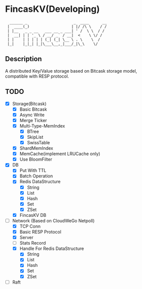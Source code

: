 # FincasKV(Developing)

```text
  ______ _                     _  ____      __
 |  ____(_)                   | |/ /\ \    / /
 | |__   _ _ __   ___ __ _ ___| ' /  \ \  / / 
 |  __| | | '_ \ / __/ _` / __|  <    \ \/ /  
 | |    | | | | | (_| (_| \__ \ . \    \  /   
 |_|    |_|_| |_|\___\__,_|___/_|\_\    \/
```

## Description

A distributed Key/Value storage based on Bitcask storage model, compatible with RESP protocol.

## TODO

- [x] Storage(Bitcask)
  - [x] Basic Bitcask
  - [x] Async Write
  - [x] Merge Ticker
  - [x] Multi-Type-MemIndex
    - [x] BTree
    - [x] SkipList
    - [x] SwissTable
  - [x] ShardMemIndex
  - [x] MemCache(implement LRUCache only)
  - [x] Use BloomFilter
- [x] DB
  - [x] Put With TTL
  - [x] Batch Operation
  - [x] Redis DataStructure
    - [x] String
    - [x] List
    - [x] Hash
    - [x] Set
    - [x] ZSet
  - [x] FincasKV DB
- [ ] Network (Based on CloudWeGo Netpoll)
  - [x] TCP Conn
  - [x] Basic RESP Protocol
  - [x] Server
  - [ ] Stats Record
  - [x] Handle For Redis DataStructure
    - [x] String
    - [x] List
    - [x] Hash
    - [x] Set
    - [x] ZSet
- [ ] Raft